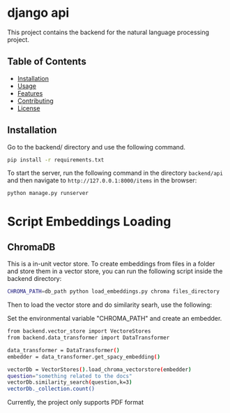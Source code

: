 # django api

This project contains the backend for the natural language processing project.

## Table of Contents

- [Installation](#installation)
- [Usage](#usage)
- [Features](#features)
- [Contributing](#contributing)
- [License](#license)

## Installation

Go to the backend/ directory and use the following command.

```bash
pip install -r requirements.txt
```

To start the server, run the following command in the directory `backend/api` and then navigate to `http://127.0.0.1:8000/items` in the browser:

```bash
python manage.py runserver
```

# Script Embeddings Loading

## ChromaDB

This is a in-unit vector store. To create embeddings from files in a folder and store them in a vector store, you can run the following script inside the backend directory:

```bash
CHROMA_PATH=db_path python load_embeddings.py chroma files_directory
```

Then to load the vector store and do similarity searh, use the following:

Set the environmental variable "CHROMA_PATH" and create an embedder.

```bash
from backend.vector_store import VectoreStores
from backend.data_transformer import DataTransformer

data_transformer = DataTransformer()
embedder = data_transformer.get_spacy_embedding()

vectorDb = VectorStores().load_chroma_vectorstore(embedder)
question="something related to the docs"
vectorDb.similarity_search(question,k=3)
vectorDb._collection.count()

```

Currently, the project only supports PDF format